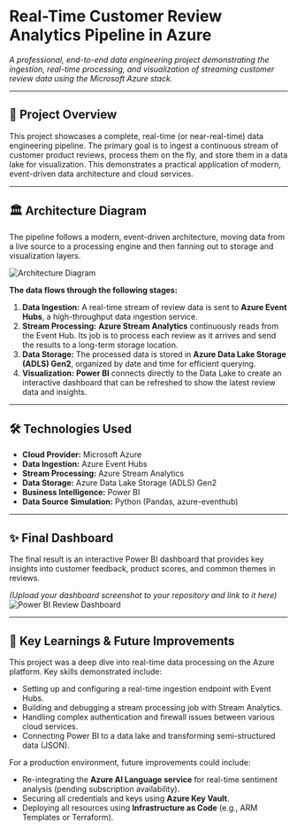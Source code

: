 # Real-Time Customer Review Analytics Pipeline in Azure

*A professional, end-to-end data engineering project demonstrating the ingestion, real-time processing, and visualization of streaming customer review data using the Microsoft Azure stack.*

---

## 📖 Project Overview
This project showcases a complete, real-time (or near-real-time) data engineering pipeline. The primary goal is to ingest a continuous stream of customer product reviews, process them on the fly, and store them in a data lake for visualization. This demonstrates a practical application of modern, event-driven data architecture and cloud services.

---

## 🏛️ Architecture Diagram
The pipeline follows a modern, event-driven architecture, moving data from a live source to a processing engine and then fanning out to storage and visualization layers.


![Architecture Diagram]([link_to_your_architecture_diagram.png](https://github.com/NaranBhusal/Azure-Real-Time-Analytics-Pipeline/blob/ba7acd8812f89997ef6b1c08fe942e95b9ebf7be/archetecturediagram.jpg))

**The data flows through the following stages:**
1.  **Data Ingestion:** A real-time stream of review data is sent to **Azure Event Hubs**, a high-throughput data ingestion service.
2.  **Stream Processing:** **Azure Stream Analytics** continuously reads from the Event Hub. Its job is to process each review as it arrives and send the results to a long-term storage location.
3.  **Data Storage:** The processed data is stored in **Azure Data Lake Storage (ADLS) Gen2**, organized by date and time for efficient querying.
4.  **Visualization:** **Power BI** connects directly to the Data Lake to create an interactive dashboard that can be refreshed to show the latest review data and insights.

---

## 🛠️ Technologies Used
* **Cloud Provider:** Microsoft Azure
* **Data Ingestion:** Azure Event Hubs
* **Stream Processing:** Azure Stream Analytics
* **Data Storage:** Azure Data Lake Storage (ADLS) Gen2
* **Business Intelligence:** Power BI
* **Data Source Simulation:** Python (Pandas, azure-eventhub)

---

## ✨ Final Dashboard
The final result is an interactive Power BI dashboard that provides key insights into customer feedback, product scores, and common themes in reviews.

*(Upload your dashboard screenshot to your repository and link to it here)*
![Power BI Review Dashboard](link_to_your_dashboard_screenshot.png)

---

## 🚀 Key Learnings & Future Improvements
This project was a deep dive into real-time data processing on the Azure platform. Key skills demonstrated include:
* Setting up and configuring a real-time ingestion endpoint with Event Hubs.
* Building and debugging a stream processing job with Stream Analytics.
* Handling complex authentication and firewall issues between various cloud services.
* Connecting Power BI to a data lake and transforming semi-structured data (JSON).

For a production environment, future improvements could include:
* Re-integrating the **Azure AI Language service** for real-time sentiment analysis (pending subscription availability).
* Securing all credentials and keys using **Azure Key Vault**.
* Deploying all resources using **Infrastructure as Code** (e.g., ARM Templates or Terraform).

